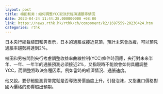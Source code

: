 ```yaml
---
layout: post
title: 植田和男：如何調整YCC取決於經濟通脹等情況
date: 2023-04-24 11:44:28.000000000 +08:00
link: https://news.rthk.hk/rthk/ch/component/k2/1697559-20230424.htm
categories: rthk
---
```


日本央行總裁植田和男表示，日本的通脹或接近見頂，預計未來會放緩，可以預見通脹率趨勢將達到2%。

植田和男被問到央行考慮調整收益率曲線控制(YCC)條件時回應，央行對未來半年、一年、一年半的通脹預測必須接近2%，又指現時不能說會如何具體調整YCC，而調整將取決各種因素，例如當時的經濟情況、通脹速度。

他又說，要仔細監測貨幣寬鬆是否導致房價過度上升，引發泡沫，又指進口價格對國內價格的影響超出預期。
